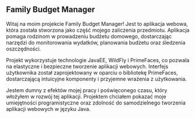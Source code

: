 <h2>Family Budget Manager</h2>

<p>Witaj na moim projekcie Family Budget Manager! Jest to aplikacja webowa, która została stworzona jako część mojego zaliczenia przedmiotu. Aplikacja pomaga rodzinom w prowadzeniu budżetu domowego, dostarczając narzędzi do monitorowania wydatków, planowania budżetu oraz śledzenia oszczędności.</p>

<p>Projekt wykorzystuje technologie JavaEE, WildFly i PrimeFaces, co pozwala na elastyczne i bezpieczne tworzenie aplikacji webowych. Interfejs użytkownika został zaprojektowany w oparciu o bibliotekę PrimeFaces, dostarczającą intuicyjne komponenty i przyjemne wrażenia z użytkowania.</p>

<p>Jestem dumny z efektów mojej pracy i poświęconego czasu, który włożyłem w rozwój tej aplikacji. Projektem chciałem pokazać moje umiejętności programistyczne oraz zdolność do samodzielnego tworzenia aplikacji webowych w języku Java.</p>
